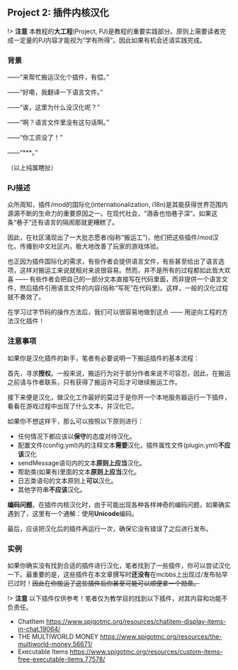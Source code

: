 ## Project 2: 插件内核汉化

!> **注意** 本教程的**大工程**(Project, PJ)是教程的重要实践部分。原则上需要读者完成一定量的PJ内容才能视为“学有所得”。因此如果有机会还请实践完成。

### 背景

——“来帮忙搬运汉化个插件，有偿。”

——“好嘞，我翻译一下语言文件。”

——“诶，这里为什么没汉化呢？”

——“啊？语言文件里没有这句话啊。”

——“你工资没了！”

——“***。”

（以上纯属瞎扯）

### PJ描述

众所周知，插件/mod的国际化(internationalization, i18n)是其能获得世界范围内源源不断的生命力的重要原因之一。在现代社会，“酒香也怕巷子深”。如果这条“巷子”还有语言的隔阂那就更糟糕了。

因此，在社区涌现出了一大批志愿者(俗称“搬运工”)，他们把这些插件/mod汉化，传播到中文社区内，极大地改善了玩家的游戏体验。

也正因为插件国际化的需求，有些作者会提供语言文件，有些甚至给出了语言选项，这样对搬运工来说就相对来说很容易。然而，并不是所有的过程都如此皆大欢喜 —— 有些作者会把自己的一部分文本直接写在代码里面，而非提供一个语言文件，然后插件引用语言文件的内容(俗称“写死”在代码里)。这样，一般的汉化过程就不奏效了。

在学习过字节码的操作方法后，我们可以很容易地做到这点 —— 用逆向工程的方法汉化插件！

### 注意事项
如果你是汉化插件的新手，笔者有必要说明一下搬运插件的基本流程：

首先，寻求**授权**。一般来说，搬运行为对于部分作者来说不可容忍，因此，在搬运之前请与作者联系，只有获得了搬运许可后才可继续搬运工作。

接下来便是汉化，做汉化工作最好的莫过于是你开一个本地服务器运行一下插件，看看在游戏过程中出现了什么文本，并汉化它。

如果你不想这样干，那么可以按照以下原则进行：
* 任何情况下都应该以**保守**的态度对待汉化。
* 配置文件(config.yml)内的注释文本**需要**汉化，插件属性文件(plugin.yml)**不应该**汉化
* sendMessage语句内的文本**原则上应当**汉化。
* 帮助类(如果有)里面的文本**原则上应当**汉化。
* 日志类语句的文本原则上**可以**汉化。
* 其他字符串**不应该**汉化。

**编码问题**，在插件内核汉化时，由于可能出现各种各样神奇的编码问题，如果确实遇到了，这里有一个通解：使用**Unicode**编码。

最后，应该把汉化后的插件再运行一次，确保它没有错误了之后进行发布。

### 实例
如果你确实没有找到合适的插件进行汉化，笔者找到了一些插件，你可以尝试汉化一下。最重要的是，这些插件在本文章撰写时**还没有**在mcbbs上出现过/发布帖早已过时！~~因此在你搬运了这些插件后你甚至可能可以顺便拿一个勋章。~~

!> **注意** 以下插件仅供参考！笔者仅为教学目的找到以下插件，对其内容和功能不负责任。
* ChatItem https://www.spigotmc.org/resources/chatitem-display-items-in-chat.19064/
* THE MULTIWORLD MONEY  https://www.spigotmc.org/resources/the-multiworld-money.56671/
* Executable Items https://www.spigotmc.org/resources/custom-items-free-executable-items.77578/